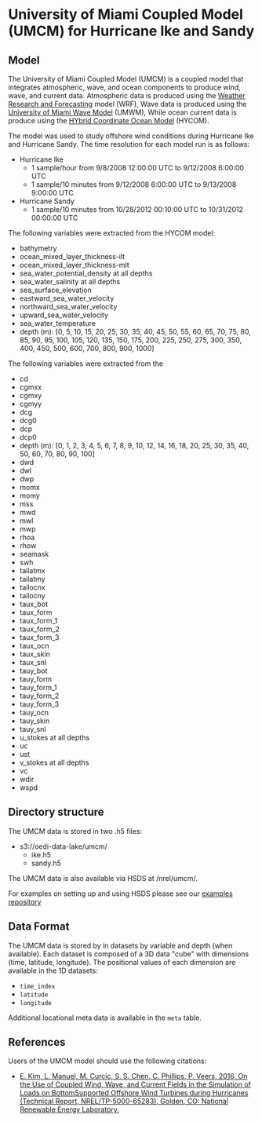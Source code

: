 # University of Miami Coupled Model (UMCM) for Hurricane Ike and Sandy

## Model

The University of Miami Coupled Model (UMCM) is a coupled model that integrates
atmospheric, wave, and ocean components to produce wind, wave, and current
data. Atmospheric data is produced using the [Weather Research and Forecasting](https://www.mmm.ucar.edu/weather-research-and-forecasting-model)
model (WRF), Wave data is produced using the [University of Miami Wave Model](https://umwm.org/)
(UMWM), While ocean current data is produce using the
[HYbrid Coordinate Ocean Model](https://www.hycom.org/) (HYCOM).

The model was used to study offshore wind conditions during Hurricane Ike
and Hurricane Sandy. The time resolution for each model run is as follows:

- Hurricane Ike
  - 1 sample/hour from 9/8/2008 12:00:00 UTC to 9/12/2008 6:00:00 UTC
  - 1 sample/10 minutes from 9/12/2008 6:00:00 UTC to 9/13/2008 9:00:00 UTC
- Hurricane Sandy
  - 1 sample/10 minutes from 10/28/2012 00:10:00 UTC to 10/31/2012 00:00:00 UTC

The following variables were extracted from the HYCOM model:
- bathymetry
- ocean_mixed_layer_thickness-ilt
- ocean_mixed_layer_thickness-mlt
- sea_water_potential_density at all depths
- sea_water_salinity at all depths
- sea_surface_elevation
- eastward_sea_water_velocity
- northward_sea_water_velocity
- upward_sea_water_velocity
- sea_water_temperature
- depth (m): [0, 5, 10, 15, 20, 25, 30, 35, 40, 45, 50, 55, 60, 65, 70, 75, 80, 85, 90, 95, 100, 105, 120, 135, 150, 175, 200, 225, 250, 275, 300, 350, 400, 450, 500, 600, 700, 800, 900, 1000]

The following variables were extracted from the
- cd
- cgmxx
- cgmxy
- cgmyy
- dcg
- dcg0
- dcp
- dcp0
- depth (m): [0, 1, 2, 3, 4, 5, 6, 7, 8, 9, 10, 12, 14, 16, 18, 20, 25, 30, 35, 40, 50, 60, 70, 80, 90, 100]
- dwd
- dwl
- dwp
- momx
- momy
- mss
- mwd
- mwl
- mwp
- rhoa
- rhow
- seamask
- swh
- tailatmx
- tailatmy
- tailocnx
- tailocny
- taux_bot
- taux_form
- taux_form_1
- taux_form_2
- taux_form_3
- taux_ocn
- taux_skin
- taux_snl
- tauy_bot
- tauy_form
- tauy_form_1
- tauy_form_2
- tauy_form_3
- tauy_ocn
- tauy_skin
- tauy_snl
- u_stokes at all depths
- uc
- ust
- v_stokes at all depths
- vc
- wdir
- wspd

## Directory structure

The UMCM data is stored in two .h5 files:
- s3://oedi-data-lake/umcm/
  - ike.h5
  - sandy.h5

The UMCM data is also available via HSDS at /nrel/umcm/.

For examples on setting up and using HSDS please see our [examples repository](https://github.com/nrel/hsds-examples)

## Data Format

The UMCM data is stored by in datasets by variable and depth (when available).
Each dataset is composed of a 3D data "cube" with dimensions (time, latitude,
longitude). The positional values of each dimension are available in the 1D
datasets:
- `time_index`
- `latitude`
- `longitude`

Additional locational meta data is available in the `meta` table.

## References

Users of the UMCM model should use the following citations:
- [E. Kim, L. Manuel, M. Curcic, S. S. Chen, C. Phillips, P. Veers, 2016, On the Use of Coupled Wind, Wave, and Current Fields in the Simulation of Loads on BottomSupported Offshore Wind Turbines during Hurricanes (Technical Report, NREL/TP-5000-65283), Golden, CO: National Renewable Energy Laboratory.](https://www.nrel.gov/docs/fy16osti/65283.pdf)
